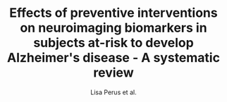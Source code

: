 ---
cat: gaia
subcat: architecture
bestof: false
author: Lisa Perus et al.
title: Effects of preventive interventions on neuroimaging biomarkers in subjects at-risk to develop Alzheimer's disease - A systematic review
journal: Frontiers in Aging Neuroscience
year: 2022
type: article
url: https -//www.frontiersin.org/articles/10.3389/fnagi.2022.1014559
doi: 10.3389/fnagi.2022.1014559
---